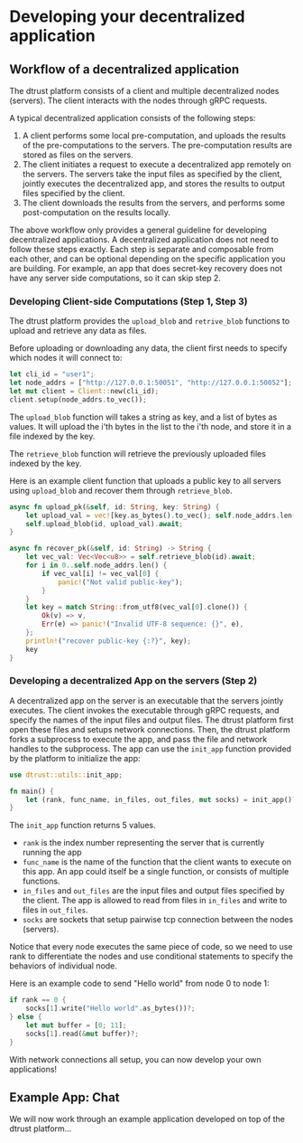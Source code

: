 # Developing your decentralized application

## Workflow of a decentralized application
The dtrust platform consists of a client and multiple decentralized nodes (servers). The client interacts with the nodes through gRPC requests.

A typical decentralized application consists of the following steps:
1. A client performs some local pre-computation, and uploads the results of the pre-computations to the servers. The pre-computation results are stored as files on the servers.
2. The client initiates a request to execute a decentralized app remotely on the servers. The servers take the input files as specified by the client, jointly executes the decentralized app, and stores the results to output files specified by the client. 
3. The client downloads the results from the servers, and performs some post-computation on the results locally.

The above workflow only provides a general guideline for developing decentralized applications. A decentralized application does not need to follow these steps exactly. Each step is separate and composable from each other, and can be optional depending on the specific application you are building. For example, an app that does secret-key recovery does not have any server side computations, so it can skip step 2.  

### Developing Client-side Computations (Step 1, Step 3)
The dtrust platform provides the `upload_blob` and `retrive_blob` functions to upload and retrieve any data as files.

Before uploading or downloading any data, the client first needs to specify which nodes it will connect to:
```rust
let cli_id = "user1";
let node_addrs = ["http://127.0.0.1:50051", "http://127.0.0.1:50052"];
let mut client = Client::new(cli_id);
client.setup(node_addrs.to_vec());
```

The `upload_blob` function will takes a string as key, and a list of bytes as values. It will upload the i'th bytes in the list to the i'th node, and store it in a file indexed by the key.

The `retrieve_blob` function will retrieve the previously uploaded files indexed by the key.


Here is an example client function that uploads a public key to all servers using `upload_blob` and recover them through `retrieve_blob`.
```rust
async fn upload_pk(&self, id: String, key: String) {
    let upload_val = vec![key.as_bytes().to_vec(); self.node_addrs.len()];
    self.upload_blob(id, upload_val).await;
}

async fn recover_pk(&self, id: String) -> String {
    let vec_val: Vec<Vec<u8>> = self.retrieve_blob(id).await;
    for i in 0..self.node_addrs.len() {
        if vec_val[i] != vec_val[0] {
            panic!("Not valid public-key");
        }
    }
    let key = match String::from_utf8(vec_val[0].clone()) {
        Ok(v) => v,
        Err(e) => panic!("Invalid UTF-8 sequence: {}", e),
    };
    println!("recover public-key {:?}", key);
    key
}
```

### Developing a decentralized App on the servers (Step 2)
A decentralized app on the server is an executable that the servers jointly executes. The client invokes the executable through gRPC requests, and specify the names of the input files and output files. The dtrust platform first open these files and setups network connections. Then, the dtrust platform forks a subprocess to execute the app, and pass the file and network handles to the subprocess. The app can use the ```init_app``` function provided by the platform to initialize the app:

```rust
use dtrust::utils::init_app;

fn main() {
    let (rank, func_name, in_files, out_files, mut socks) = init_app()?;
}
```

The `init_app` function returns 5 values. 
* `rank` is the index number representing the server that is currently running the app
* `func_name` is the name of the function that the client wants to execute on this app. An app could itself be a single function, or consists of multiple functions. 
* `in_files` and `out_files` are the input files and output files specified by the client. The app is allowed to read from files in `in_files` and write to files in `out_files`. 
* `socks` are sockets that setup pairwise tcp connection between the nodes (servers). 

Notice that every node executes the same piece of code, so we need to use rank to differentiate the nodes and use conditional statements to specify the behaviors of individual node.

Here is an example code to send "Hello world" from node 0 to node 1:
```rust
if rank == 0 {
    socks[1].write("Hello world".as_bytes())?;
} else {
    let mut buffer = [0; 11];
    socks[1].read(&mut buffer)?;
}
```
With network connections all setup, you can now develop your own applications! 



## Example App: Chat
We will now work through an example application developed on top of the dtrust platform...